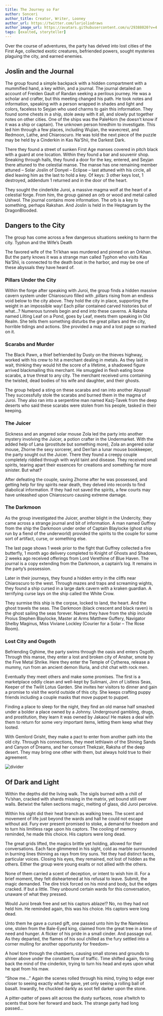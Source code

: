 ```yaml
---
title: The Journey so Far
author: Sonceri
author_title: Creator, Writer, Looney
author_url: https://twitter.com/lorioliodraws
author_image_url: https://avatars.githubusercontent.com/u/29388020?v=4
tags: [exalted, storyteller]
---
```


Over the course of adventures, the party has delved into lost cities of the First Age, collected exotic creatures, befriended powers, sought mysteries plaguing the city, and earned enemies.

<!--truncate-->


## Joslin and the Journal

The group found a simple backpack with a hidden compartment with a mummified hand, a key within, and a journal. The journal detailed an account of Freiden Gault of Randan seeking a perilous journey. He was a scholar and crafter, but this meeting changed his path. He took notes and information, speaking with a person wrapped in shades and light and colors, faceless to Seyjan who used charms to gain this information. They found some chests in a ship, stole away with it all, and slowly put together notes on other cities. One of the ships was the PaleHorn (he doesn’t know if it was a ship or captain). The unknown person hiredhim to investigate. This led him through a few places, including Wujian, the wavecrest, and Redmoon, Lathe, and Chiaroscuro. He was told the next piece of the puzzle may be held by a Cinderkin in Kas Na’Shii, the Darkest Dark.

There they found a street of sunken First Age manses covered in pitch black with a guard at one location. Within they found a bar and souvenir shop. Sneaking through halls, they found a door for the key, entered, and Seyjan there attuned to the celestial manse. The manse has one remaining member attuned – Solar Joslin of Donyel – Eclipse – last attuned with his circle, all died leaving him as the last to hold a key. Of keys: 3 other keys lost, 1 destroyed, addendum 1 returned and in the door of the heart.

They sought the cinderkite Juroi, a massive magma wolf at the heart of a celestial forge. From him, the group gained an orb or wood and metal called Ushwol. The journal contains more information. The orb is a key to something, perhaps Rakshan. And Joslin is held in the Heptagram by the DragonBlooded.

## Dangers to the City

The group has come across a few dangerous situations seeking to harm the city.
Typhon and the Wife’s Death

The favored wife of the Tri’khan was murdered and pinned on an Orkhan. But the party knows it was a strange man called Typhon who visits Kas Na’Shii, is connected to the death boat in the harbor, and may be one of these abyssals they have heard of.

### Pillars Under the City

Within the forge after speaking with Juroi, the group finds a hidden massive cavern system under Chiaroscuro filled with ,pillars rising from an endless void below to the city above. They hold the city in place, supporting the weight in an impossible way! Each pillar contained carved histories but of what…? Numerous tunnels begin and end into these caverns. A Raksha named Lilting Leaf on a Pond, goes by Leaf, meets them speaking in Old Realm. She tells them something disturbs the great pillars and the city, horrible tidings and actions. She provided a map and a lost page so marked on it.

### Scarabs and Murder

The Black Pawn, a thief befriended by Dusty on the thieves highway, worked with his crew to hit a merchant dealing in metals. As they laid in wait, thinking they would hit the score of a lifetime, a shadowed figure arrived blackmailing this merchant. He smuggled in flesh eating bone scarabs, a true threat to any city. The merchant received urns containing the twisted, dead bodies of his wife and daughter, and their ghosts.

The group helped a sting on these scarabs and ran into another Abyssal! They successfully stole the scarabs and burned them in the magma of Juroi. They also ran into a serpentine man named Kazj-Tavek from the deep deserts who said these scarabs were stolen from his people, tasked in their keeping.

### The Juicer

Sickness and an angered solar mouse Zola led the party into another mystery involving the Juicer, a potion crafter in the Undermarket. With the added help of Lana (prostitute but something more), Zola an angered solar mouse, Zhorne the sexy sorcerer, and Den’lan a lunar mouse bookkeeper, the party sought out the Juicer. There they found a creepy couple completely riddled through with wyld taint and disease. They received small spirits, tearing apart their essences for creations and something far more sinister. But what?

After defeating the couple, saving Zhorne after he was possessed, and getting help for tiny spirits near death, they delved into records to find diabolical information. If they had not saved the spirits, a few courts may have unleashed upon Chiaroscuro causing extreme damage.

### The Darkmoon

As the group investigated the Juicer, another blight in the Undercity, they came across a strange journal and bit of information. A man named Guffrey from the ship the Darkmoon under order of Captain Blaylocke (ghost ship run by a fiend of the underworld) provided the spirits to the couple for some sort of artifact, curse, or something else.

The last page shows 1 week prior to the fight that Guffrey collected a fire butterfly, 1 month ago delivery completed to Knight of Ghosts and Shadows, 2 weeks ago received offerings from Lord Verethine of Blue Haven. The journal is a copy extending from the Darkmoon, a captain’s log. It remains in the party’s possession.

Later in their journeys, they found a hidden entry in the cliffs near Chiaroscuro to the west. Through mazes and traps and screaming wights, they found a ship cursed in a large dark cavern with a kraken guardian. A terrifying curse lays on the ship called the White Crow.

They surmise this ship is the corpse, locked to land, the heart. And the ghost travels the seas. The Darkmoon (black crescent and black raven) is the ghost sailing the seas forever. Names they have from the ship include Proius Stephen Blaylocke, Master at Arms Matthew Guffery, Navigator Shelby Maginus, Miss Viviane Lockley (Courier for a Solar – The Rose Room).

### Lost City and Osgoth

Befriending Oghime, the party swims through the oasis and enters Osgoth. Through this manse, they enter a lost and broken city of Anshar, smote by the Five Metal Shrike. Here they enter the Temple of Cytherea, release a mummy, run from an ancient demon Illuria, and chit chat with rock men.

Eventually they meet others and make some promises. The first is a marketplace oddly clean and well-kept by Sulimani, Jinn of Listless Seas, Keeper of the Twilit Lotus Garden. She invites her visitors to dinner and gain a promise to visit the world outside of this city. She keeps crafting puppy friends including a couple masks that move puppet to puppet.

Finding a place to sleep for the night, they find an old manse half smashed under a bolder a place owned by a Johnny. Underground gambling, drugs, and prostitution, they learn it was owned by Jakaou! He makes a deal with them to return for some very important items, letting them keep what they looted.

With Gemlord Grisht, they make a pact to enter from another path into the old city. Through his connections, they meet lethlawin of the Shining Sands and Canyon of Dreams, and her consort Thekzair, Raksha of the deep desert. They may bring one other with them, but always hold true to their agreement.

![divider](/img/divide/divide-crystal.png)

## Of Dark and Light

Within the depths did the living walk. The sigils burned with a chill of Yu’shan, cracked with shards missing in the matrix, yet bound still over walls. Betwixt the fallen sections magic, melting of glass, did Juroi perceive.

Within his sight did their heat branch as walking trees. The scent and movement of life just beyond the wards and hall he could not escape without aid. Fury ever present promised to stoke, a demand for freedom and to turn his limitless rage upon his captors. The cooling of memory reminded, he made this choice. His captors were long dead.

The great grids lifted, the magics brittle yet holding, allowed for their conversations. Each face glimmered in his sight, cold as marble surrounded in burning lines thinning as rays from tiny suns. Yet they had distinct faces, particular voices. Closing his eyes, they remained, not lost of hidden as the others. Either the group were young exalts or not allied with the others.

None of them carried a scent of deception, or intent to wish him ill. For a brief moment, they felt disheartened at his refusal to leave. Submit, the magic demanded. The dire trick forced on his mind and body, but the edges cracked. If but a little. They unbound certain wards for this conversation, unaware of what they pressed.

Would Juroi break free and set his captors ablaze!? No, no they had not held him. He reminded again, this was his choice. His captors were long dead.

Unto them he gave a cursed gift, one passed unto him by the Nameless one, stolen from the Bale-Eyed king, claimed from the great tree in a time of need and hunger. A flicker of his pride in a small cinder. And passage out. As they departed, the flames of his soul chilled as the fury settled into a corner mulling for another opportunity for freedom–

A howl tore through the chambers, causing small stones and grounds to shiver above under the constant flow of traffic. Time shifted again, forcing back the mind of the cinderkin, trying to turn his head and eyes upon what he spat from his maw.

“Show me…” Again the scenes rolled through his mind, trying to edge ever closer to seeing exactly what he gave, yet only seeing a rolling ball of basalt. Inwardly, he chuckled darkly as soot fell darker upon the stone.

A pitter-patter of paws alit across the dusty surfaces, nose a’twitch to scents that bore her forward and back. The strange party had long passed…